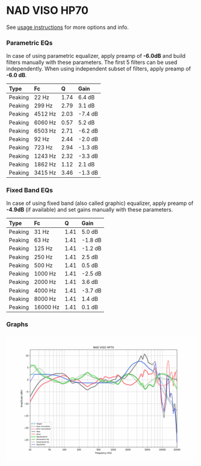 # NAD VISO HP70
See [usage instructions](https://github.com/jaakkopasanen/AutoEq#usage) for more options and info.

### Parametric EQs
In case of using parametric equalizer, apply preamp of **-6.0dB** and build filters manually
with these parameters. The first 5 filters can be used independently.
When using independent subset of filters, apply preamp of **-6.0 dB**.

| Type    | Fc      |    Q | Gain    |
|:--------|:--------|:-----|:--------|
| Peaking | 22 Hz   | 1.74 | 6.4 dB  |
| Peaking | 299 Hz  | 2.79 | 3.1 dB  |
| Peaking | 4512 Hz | 2.03 | -7.4 dB |
| Peaking | 6060 Hz | 0.57 | 5.2 dB  |
| Peaking | 6503 Hz | 2.71 | -6.2 dB |
| Peaking | 92 Hz   | 2.44 | -2.0 dB |
| Peaking | 723 Hz  | 2.94 | -1.3 dB |
| Peaking | 1243 Hz | 2.32 | -3.3 dB |
| Peaking | 1862 Hz | 1.12 | 2.1 dB  |
| Peaking | 3415 Hz | 3.46 | -1.3 dB |

### Fixed Band EQs
In case of using fixed band (also called graphic) equalizer, apply preamp of **-4.9dB**
(if available) and set gains manually with these parameters.

| Type    | Fc       |    Q | Gain    |
|:--------|:---------|:-----|:--------|
| Peaking | 31 Hz    | 1.41 | 5.0 dB  |
| Peaking | 63 Hz    | 1.41 | -1.8 dB |
| Peaking | 125 Hz   | 1.41 | -1.2 dB |
| Peaking | 250 Hz   | 1.41 | 2.5 dB  |
| Peaking | 500 Hz   | 1.41 | 0.5 dB  |
| Peaking | 1000 Hz  | 1.41 | -2.5 dB |
| Peaking | 2000 Hz  | 1.41 | 3.6 dB  |
| Peaking | 4000 Hz  | 1.41 | -3.7 dB |
| Peaking | 8000 Hz  | 1.41 | 1.4 dB  |
| Peaking | 16000 Hz | 1.41 | 0.1 dB  |

### Graphs
![](./NAD%20VISO%20HP70.png)